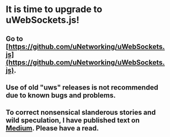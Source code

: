 # It is time to upgrade to uWebSockets.js!

## Go to [https://github.com/uNetworking/uWebSockets.js](https://github.com/uNetworking/uWebSockets.js).

## Use of old "uws" releases is not recommended due to known bugs and problems.

## To correct nonsensical slanderous stories and wild speculation, I have published text on [Medium](https://medium.com/@alexhultman/beware-of-tin-foil-hattery-f738b620468c). Please have a read.

